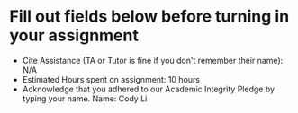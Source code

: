 # Fill out fields below before turning in your assignment

- Cite Assistance (TA or Tutor is fine if you don't remember their name): N/A
- Estimated Hours spent on assignment: 10 hours
- Acknowledge that you adhered to our Academic Integrity Pledge by typing your name.
Name: Cody Li